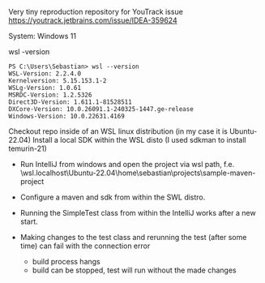 Very tiny reproduction repository for YouTrack issue https://youtrack.jetbrains.com/issue/IDEA-359624

System: Windows 11

wsl -version
```
PS C:\Users\Sebastian> wsl --version
WSL-Version: 2.2.4.0
Kernelversion: 5.15.153.1-2
WSLg-Version: 1.0.61
MSRDC-Version: 1.2.5326
Direct3D-Version: 1.611.1-81528511
DXCore-Version: 10.0.26091.1-240325-1447.ge-release
Windows-Version: 10.0.22631.4169
```

Checkout repo inside of an WSL linux distribution (in my case it is Ubuntu-22.04)
Install a local SDK within the WSL disto (I used sdkman to install temurin-21)

* Run IntelliJ from windows and open the project via wsl path, f.e. \\wsl.localhost\Ubuntu-22.04\home\sebastian\projects\sample-maven-project
* Configure a maven and sdk from within the SWL distro.

* Running the SimpleTest class from within the IntelliJ works after a new start.
* Making changes to the test class and rerunning the test (after some time) can fail with the connection error
  * build process hangs
  * build can be stopped, test will run without the made changes
